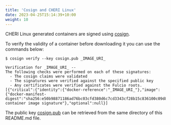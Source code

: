 ```yaml
---
title: 'Cosign and CHERI Linux'
date: 2023-04-25T15:14:39+10:00
weight: 10
---
```


CHERI Linux generated containers are signed using [cosign](https://github.com/sigstore/cosign).  

<!--more-->

To verify the validity of a container before downloading it you can use the commands below:
```
$ cosign verify --key cosign.pub _IMAGE_URI_

Verification for _IMAGE_URI_ --
The following checks were performed on each of these signatures:
  - The cosign claims were validated
  - The signatures were verified against the specified public key
  - Any certificates were verified against the Fulcio roots.
[{"critical":{"identity":{"docker-reference":"_IMAGE_URI_"},"image":{"docker-manifest-digest":"sha256:e50b98871186ad76bc03cfd380d6c7cd3343cf28b15c836100c09d874462d505"},"type":"cosign container image signature"},"optional":null}]
```
The public key [cosign.pub](cosign.pub) can be retrieved from the same directory of this README.md file.
